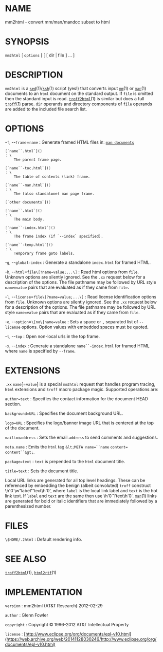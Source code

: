 # NAME

mm2html - convert mm/man/mandoc subset to html

# SYNOPSIS

`mm2html` \[ `options` \] \[ \[ dir | file \] ... \]

# DESCRIPTION

`mm2html` is a
[`sed`](/web/20141128030246/http://www2.research.att.com/~astopen/man/man1/sed.html)(1)/[`ksh`](/web/20141128030246/http://www2.research.att.com/~astopen/man/man1/ksh.html)(1)
script (yes!) that converts input
[`mm`](/web/20141128030246/http://www2.research.att.com/~astopen/man/man1/mm.html)(1)
or
[`man`](/web/20141128030246/http://www2.research.att.com/~astopen/man/man1/man.html)(1)
documents to an `html` document on the standard output. If `file` is
omitted then the standard input is read.
[`troff2html`](/web/20141128030246/http://www2.research.att.com/~astopen/man/man1/troff2html.html)(1)
is similar but does a full
[`troff`](/web/20141128030246/http://www2.research.att.com/~astopen/man/man1/troff.html)(1)
parse. `dir` operands and directory components of `file` operands are
added to the included file search list.

# OPTIONS

-`f`, --`frame`=`name`
:   Generate framed HTML files in: [`man documents`]()

    [`name``.html`]()
    : \
        The parent frame page.

    [`name``-toc.html`]()
    : \
        The table of contents (link) frame.

    [`name``-man.html`]()
    : \
        The (also standalone) man page frame.

    [`other documents`]()

    [`name``.html`]()
    : \
        The main body.

    [`name``-index.html`]()
    : \
        The frame index (if `--index` specified).

    [`name``-temp.html`]()
    : \
        Temporary frame goto labels.

-`g`, --`global-index`
:   Generate a standalone `index.html` for framed HTML.

-`h`, --`html`=`file\[?name=value;...\]`
:   Read html options from `file`. Unknown options are silently ignored.
    See the `.xx` request below for a description of the options. The
    file pathname may be followed by URL style `name=value` pairs that
    are evaluated as if they came from `file.`

-`l`, --`license`=`file\[?name=value;...\]`
:   Read license identification options from `file`. Unknown options are
    silently ignored. See the `.xx` request below for a description of
    the options. The file pathname may be followed by URL style
    `name=value` pairs that are evaluated as if they came from `file`.

-`o`, --`option`=`\[no\]name=value`
:   Sets a space or `,` separated list of `--license` options.
    Option values with embedded spaces must be quoted.

-`t`, --`top`
:   Open non-local urls in the top frame.

-`x`, --`index`
:   Generate a standalone `name``-index.html` for framed HTML where
    `name` is specified by `--frame`.

# EXTENSIONS

`.xx` `name`\[=`value`\] is a special `mm2html` request that handles
program tracing, `html` extensions and `troff` macro package magic.
Supported operations are:

`author=text`
:   Specifies the contact information for the document HEAD section.

`background=URL`
:   Specifies the document background URL.

`logo=URL`
:   Specifies the logo/banner image URL that is centered at the top of
    the document.

`mailto=address`
:   Sets the email `address` to send comments and suggestions.

`meta.name`
:   Emits the `html` tag `&lt;META name=``name` `content=`
    `content``&gt;`.

`package=text`
:   `text` is prepended to the `html` document title.

`title=text`
:   Sets the document title.

Local URL links are generated for all top level headings. These can be
referenced by embedding the benign (albeit convoluted) `troff` construct
\\h'0\`\\w"label"'text\\h'0', where `label` is the local link label and
`text` is the hot link text. If `label` and `text` are the same then use
\\h'0\`1'text\\h'0'.
[`man`](/web/20141128030246/http://www2.research.att.com/~astopen/man/man1/man.html)(1)
links are generated for bold or italic identifiers that are immediately
followed by a parenthesized number.

# FILES

`\$HOME/.2html`
:   Default rendering info.

# SEE ALSO

[`troff2html`](/web/20141128030246/http://www2.research.att.com/~astopen/man/man1/troff2html.html)(1),
[`html2rtf`](/web/20141128030246/http://www2.research.att.com/~astopen/man/man1/html2rtf.html)(1)

# IMPLEMENTATION

`version`
:   mm2html (AT&T Research) 2012-02-29

`author`
:   Glenn Fowler

`copyright`
:   Copyright © 1996-2012 AT&T Intellectual Property

`license`
:   [http://www.eclipse.org/org/documents/epl-v10.html](https://web.archive.org/web/20141128030246/http://www.eclipse.org/org/documents/epl-v10.html)


